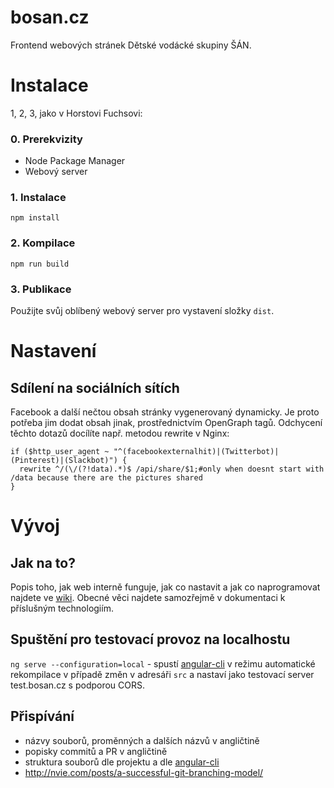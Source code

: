 # bosan.cz
Frontend webových stránek Dětské vodácké skupiny ŠÁN.

# Instalace

1, 2, 3, jako v Horstovi Fuchsovi:

### 0. Prerekvizity

 - Node Package Manager
 - Webový server

### 1. Instalace

```
npm install
```

### 2. Kompilace

```
npm run build
```

### 3. Publikace

Použijte svůj oblíbený webový server pro vystavení složky ```dist```.

# Nastavení

## Sdílení na sociálních sítích

Facebook a další nečtou obsah stránky vygenerovaný dynamicky. Je proto potřeba jim dodat obsah jinak, prostřednictvím OpenGraph tagů. Odchycení těchto dotazů docílíte např. metodou rewrite v Nginx:
```nginx
if ($http_user_agent ~ "^(facebookexternalhit)|(Twitterbot)|(Pinterest)|(Slackbot)") {
  rewrite ^/(\/(?!data).*)$ /api/share/$1;#only when doesnt start with /data because there are the pictures shared
}
```

# Vývoj

## Jak na to?

Popis toho, jak web interně funguje, jak co nastavit a jak co naprogramovat najdete ve [wiki](https://github.com/bosancz/bosan.cz/wiki). Obecné věci najdete samozřejmě v dokumentaci k příslušným technologiím.

## Spuštění pro testovací provoz na localhostu

```ng serve --configuration=local``` - spustí [angular-cli](https://github.com/angular/angular-cli) v režimu automatické rekompilace v případě změn v adresáři ```src``` a nastaví jako testovací server test.bosan.cz s podporou CORS.

## Přispívání

- názvy souborů, proměnných a dalších názvů v angličtině
- popisky commitů a PR v angličtině
- struktura souborů dle projektu a dle [angular-cli](https://github.com/angular/angular-cli)
- http://nvie.com/posts/a-successful-git-branching-model/
